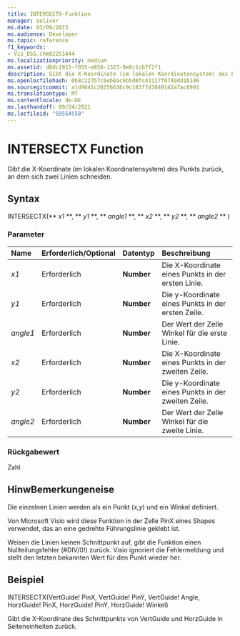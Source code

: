 ```yaml
---
title: INTERSECTX-Funktion
manager: soliver
ms.date: 03/09/2015
ms.audience: Developer
ms.topic: reference
f1_keywords:
- Vis_DSS.chm82251444
ms.localizationpriority: medium
ms.assetid: d8dc1915-f055-e858-1323-9e8c1cb7f2f1
description: Gibt die X-Koordinate (im lokalen Koordinatensystem) des Punkts zurück, an dem sich zwei Linien schneiden.
ms.openlocfilehash: 0b8c22357c6eb6ac6b5d0fc43117f0749dd1b106
ms.sourcegitcommit: a1d9041c20256616c9c183f7d1049142a7ac6991
ms.translationtype: MT
ms.contentlocale: de-DE
ms.lasthandoff: 09/24/2021
ms.locfileid: "59554558"
---
```

# <a name="intersectx-function"></a>INTERSECTX Function

Gibt  die X-Koordinate (im lokalen Koordinatensystem) des Punkts zurück, an dem sich zwei Linien schneiden. 
  
## <a name="syntax"></a>Syntax

INTERSECTX(** *x1* **, ** *y1* **, ** *angle1* **, ** *x2* **, ** *y2* **, ** *angle2* ** ) 
  
### <a name="parameters"></a>Parameter

|**Name**|**Erforderlich/Optional**|**Datentyp**|**Beschreibung**|
|:-----|:-----|:-----|:-----|
| _x1_ <br/> |Erforderlich  <br/> |**Number** <br/> |Die X-Koordinate eines Punkts in der ersten Linie.  <br/> |
| _y1_ <br/> |Erforderlich  <br/> |**Number** <br/> |Die y-Koordinate eines Punkts in der ersten Zeile.  <br/> |
| _angle1_ <br/> |Erforderlich  <br/> |**Number** <br/> | Der Wert der Zelle Winkel für die erste Linie.  <br/> |
| _x2_ <br/> |Erforderlich  <br/> |**Number** <br/> |Die X-Koordinate eines Punkts in der zweiten Zeile.  <br/> |
| _y2_ <br/> |Erforderlich  <br/> |**Number** <br/> |Die y-Koordinate eines Punkts in der zweiten Zeile.  <br/> |
| _angle2_ <br/> |Erforderlich  <br/> |**Number** <br/> |Der Wert der Zelle Winkel für die zweite Linie.  <br/> |
   
### <a name="return-value"></a>Rückgabewert

Zahl
  
## <a name="remarks"></a>HinwBemerkungeneise

Die einzelnen Linien werden als ein Punkt (*x,y*) und ein Winkel definiert. 
  
Von Microsoft Visio wird diese Funktion in der Zelle PinX eines Shapes verwendet, das an eine gedrehte Führungslinie geklebt ist. 
  
Weisen die Linien keinen Schnittpunkt auf, gibt die Funktion einen Nullteilungsfehler (#DIV/0!) zurück. Visio ignoriert die Fehlermeldung und stellt den letzten bekannten Wert für den Punkt wieder her. 
  
## <a name="example"></a>Beispiel

INTERSECTX(VertGuide! PinX, VertGuide! PinY, VertGuide! Angle, HorzGuide! PinX, HorzGuide! PinY, HorzGuide! Winkel) 
  
Gibt  die X-Koordinate des Schnittpunkts von VertGuide und HorzGuide in Seiteneinheiten zurück. 
  

